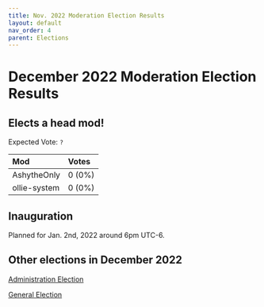 ```yaml
---
title: Nov. 2022 Moderation Election Results
layout: default
nav_order: 4
parent: Elections
---
```


# December 2022 Moderation Election Results
## Elects a head mod!

Expected Vote: `?`

| Mod             | Votes  |
| :---            | :---   |
| AshytheOnly     | 0 (0%) |
| ollie-system    | 0 (0%) |

## Inauguration

Planned for Jan. 2nd, 2022 around 6pm UTC-6.

## Other elections in December 2022

[Administration Election](dec22adminresults.html)

[General Election](dec22genresults.html)
